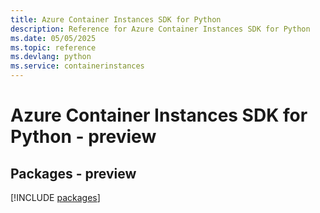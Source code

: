 ```yaml
---
title: Azure Container Instances SDK for Python
description: Reference for Azure Container Instances SDK for Python
ms.date: 05/05/2025
ms.topic: reference
ms.devlang: python
ms.service: containerinstances
---
```

# Azure Container Instances SDK for Python - preview
## Packages - preview
[!INCLUDE [packages](container-instances-index.md)]